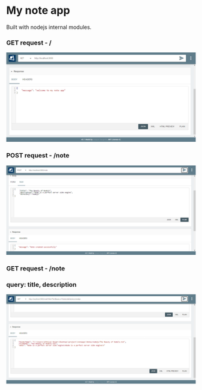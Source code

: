 # My note app

Built with nodejs internal modules.

### GET request - /

![image](./Imgs/index.png)

### POST request - /note

![image](./Imgs/create.png)

### GET request - /note

### query: title, description

![image](./Imgs/get.png)
